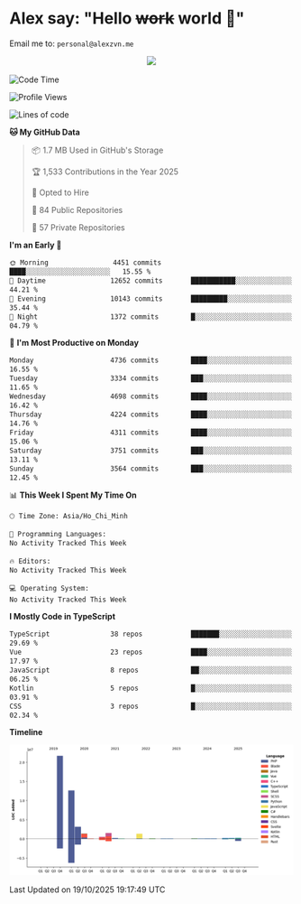 # Alex say: "Hello ~~work~~ world 🐾"
Email me to: `personal@alexzvn.me`


<p align=center>
  <a href="https://skillicons.dev">
    <img src="https://skillicons.dev/icons?i=ts,js,php,nodejs,bun,vue,nuxt,react,svelte,tauri,laravel,rust,mongodb,docker,electron,redis,rabbitmq,tailwind,git,cloudflare,elysia,mysql,nginx,rollupjs,sentry,ubuntu,yarn,html,css,vite" />
  </a>
</p>

<!--START_SECTION:waka-->
![Code Time](http://img.shields.io/badge/Code%20Time-1%2C066%20hrs%2055%20mins-blue)

![Profile Views](http://img.shields.io/badge/Profile%20Views-0-blue)

![Lines of code](https://img.shields.io/badge/From%20Hello%20World%20I%27ve%20Written-43.7%20million%20lines%20of%20code-blue)

**🐱 My GitHub Data** 

> 📦 1.7 MB Used in GitHub's Storage 
 > 
> 🏆 1,533 Contributions in the Year 2025
 > 
> 💼 Opted to Hire
 > 
> 📜 84 Public Repositories 
 > 
> 🔑 57 Private Repositories 
 > 
**I'm an Early 🐤** 

```text
🌞 Morning                4451 commits        ████░░░░░░░░░░░░░░░░░░░░░   15.55 % 
🌆 Daytime                12652 commits       ███████████░░░░░░░░░░░░░░   44.21 % 
🌃 Evening                10143 commits       █████████░░░░░░░░░░░░░░░░   35.44 % 
🌙 Night                  1372 commits        █░░░░░░░░░░░░░░░░░░░░░░░░   04.79 % 
```
📅 **I'm Most Productive on Monday** 

```text
Monday                   4736 commits        ████░░░░░░░░░░░░░░░░░░░░░   16.55 % 
Tuesday                  3334 commits        ███░░░░░░░░░░░░░░░░░░░░░░   11.65 % 
Wednesday                4698 commits        ████░░░░░░░░░░░░░░░░░░░░░   16.42 % 
Thursday                 4224 commits        ████░░░░░░░░░░░░░░░░░░░░░   14.76 % 
Friday                   4311 commits        ████░░░░░░░░░░░░░░░░░░░░░   15.06 % 
Saturday                 3751 commits        ███░░░░░░░░░░░░░░░░░░░░░░   13.11 % 
Sunday                   3564 commits        ███░░░░░░░░░░░░░░░░░░░░░░   12.45 % 
```


📊 **This Week I Spent My Time On** 

```text
🕑︎ Time Zone: Asia/Ho_Chi_Minh

💬 Programming Languages: 
No Activity Tracked This Week

🔥 Editors: 
No Activity Tracked This Week

💻 Operating System: 
No Activity Tracked This Week
```

**I Mostly Code in TypeScript** 

```text
TypeScript               38 repos            ███████░░░░░░░░░░░░░░░░░░   29.69 % 
Vue                      23 repos            ████░░░░░░░░░░░░░░░░░░░░░   17.97 % 
JavaScript               8 repos             ██░░░░░░░░░░░░░░░░░░░░░░░   06.25 % 
Kotlin                   5 repos             █░░░░░░░░░░░░░░░░░░░░░░░░   03.91 % 
CSS                      3 repos             █░░░░░░░░░░░░░░░░░░░░░░░░   02.34 % 
```



**Timeline**

![Lines of Code chart](https://raw.githubusercontent.com/alexzvn/alexzvn/main/assets/bar_graph.png)


 Last Updated on 19/10/2025 19:17:49 UTC
<!--END_SECTION:waka-->
